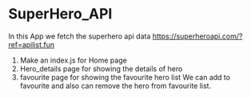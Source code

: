 ﻿# SuperHero_API
In this App we fetch the superhero api data https://superheroapi.com/?ref=apilist.fun

1) Make an index.js for Home page 
2) Hero_details page for showing the details of hero
3) favourite page for showing the favourite hero list
We can add to favourite and also can remove the hero from favourite list.
